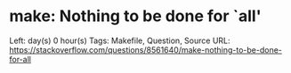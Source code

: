 # make: Nothing to be done for `all'

Left:  day(s) 0 hour(s) 
Tags: Makefile, Question, Source
URL: https://stackoverflow.com/questions/8561640/make-nothing-to-be-done-for-all